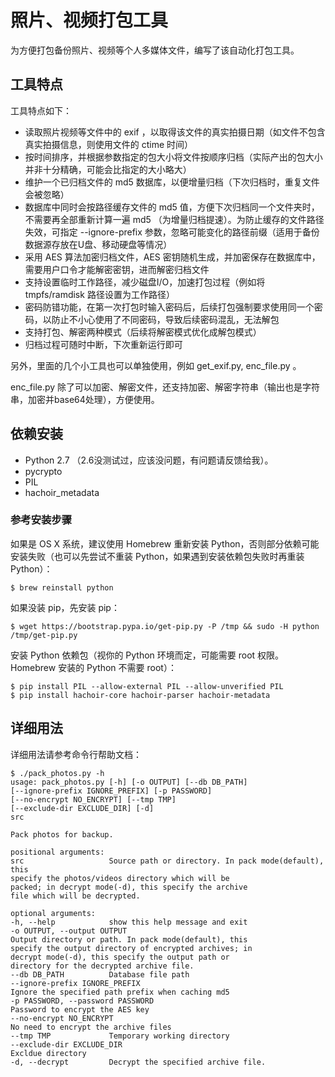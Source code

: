 照片、视频打包工具
===================

为方便打包备份照片、视频等个人多媒体文件，编写了该自动化打包工具。


工具特点
--------

工具特点如下：
* 读取照片视频等文件中的 exif ，以取得该文件的真实拍摄日期（如文件不包含真实拍摄信息，则使用文件的 ctime 时间）
* 按时间排序，并根据参数指定的包大小将文件按顺序归档（实际产出的包大小并非十分精确，可能会比指定的大小略大）
* 维护一个已归档文件的 md5 数据库，以便增量归档（下次归档时，重复文件会被忽略）
* 数据库中同时会按路径缓存文件的 md5 值，方便下次归档同一个文件夹时，不需要再全部重新计算一遍 md5 （为增量归档提速）。为防止缓存的文件路径失效，可指定 --ignore-prefix 参数，忽略可能变化的路径前缀（适用于备份数据源存放在U盘、移动硬盘等情况）
* 采用 AES 算法加密归档文件，AES 密钥随机生成，并加密保存在数据库中，需要用户口令才能解密密钥，进而解密归档文件
* 支持设置临时工作路径，减少磁盘I/O，加速打包过程（例如将 tmpfs/ramdisk 路径设置为工作路径）
* 密码防错功能，在第一次打包时输入密码后，后续打包强制要求使用同一个密码，以防止不小心使用了不同密码，导致后续密码混乱，无法解包
* 支持打包、解密两种模式（后续将解密模式优化成解包模式）
* 归档过程可随时中断，下次重新运行即可

另外，里面的几个小工具也可以单独使用，例如 get_exif.py, enc_file.py 。

enc_file.py 除了可以加密、解密文件，还支持加密、解密字符串（输出也是字符串，加密并base64处理），方便使用。


依赖安装
--------

* Python 2.7 （2.6没测试过，应该没问题，有问题请反馈给我）。
* pycrypto
* PIL
* hachoir_metadata

### 参考安装步骤

如果是 OS X 系统，建议使用 Homebrew 重新安装 Python，否则部分依赖可能安装失败（也可以先尝试不重装 Python，如果遇到安装依赖包失败时再重装 Python）：

```
$ brew reinstall python
```

如果没装 pip，先安装 pip：

```
$ wget https://bootstrap.pypa.io/get-pip.py -P /tmp && sudo -H python /tmp/get-pip.py
```

安装 Python 依赖包（视你的 Python 环境而定，可能需要 root 权限。Homebrew 安装的 Python 不需要 root）：

```
$ pip install PIL --allow-external PIL --allow-unverified PIL
$ pip install hachoir-core hachoir-parser hachoir-metadata
```

详细用法
--------

详细用法请参考命令行帮助文档：

```
$ ./pack_photos.py -h
usage: pack_photos.py [-h] [-o OUTPUT] [--db DB_PATH]
[--ignore-prefix IGNORE_PREFIX] [-p PASSWORD]
[--no-encrypt NO_ENCRYPT] [--tmp TMP]
[--exclude-dir EXCLUDE_DIR] [-d]
src

Pack photos for backup.

positional arguments:
src                   Source path or directory. In pack mode(default), this
specify the photos/videos directory which will be
packed; in decrypt mode(-d), this specify the archive
file which will be decrypted.

optional arguments:
-h, --help            show this help message and exit
-o OUTPUT, --output OUTPUT   
Output directory or path. In pack mode(default), this
specify the output directory of encrypted archives; in
decrypt mode(-d), this specify the output path or
directory for the decrypted archive file.
--db DB_PATH          Database file path
--ignore-prefix IGNORE_PREFIX
Ignore the specified path prefix when caching md5
-p PASSWORD, --password PASSWORD
Password to encrypt the AES key
--no-encrypt NO_ENCRYPT
No need to encrypt the archive files
--tmp TMP             Temporary working directory
--exclude-dir EXCLUDE_DIR
Excldue directory
-d, --decrypt         Decrypt the specified archive file.
```

